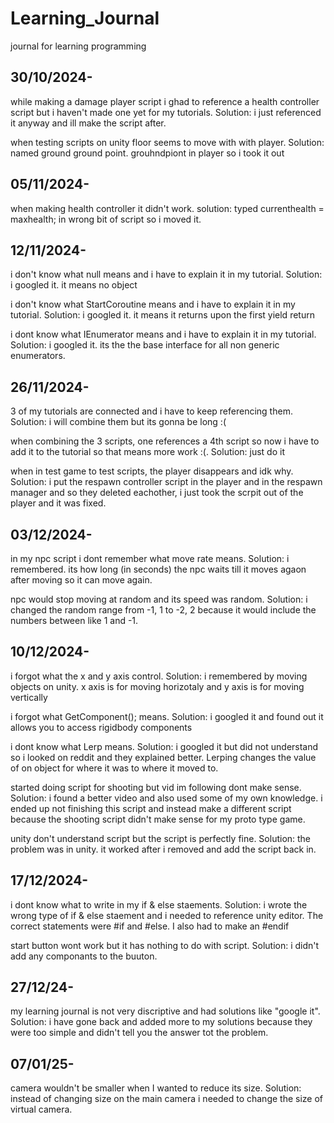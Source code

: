 # Learning_Journal
journal for learning programming 

## 30/10/2024- 
while making a damage player script i ghad to reference a health controller script but i haven't made one yet for my tutorials. Solution: i just referenced it anyway and ill make the script after.

when testing scripts on unity floor seems to move with with player. Solution: named ground ground point. grouhndpiont in player so i took it out

## 05/11/2024-
when making health controller it didn't work. solution: typed currenthealth = maxhealth; in wrong bit of script so i moved it.

## 12/11/2024-
i don't know what null means and i have to explain it in my tutorial. Solution: i googled it. it means no object

i don't know what StartCoroutine means and i have to explain it in my tutorial. Solution: i googled it. it means it returns upon the first yield return

i dont know what IEnumerator means and i have to explain it in my tutorial. Solution: i googled it. its the the base interface for all non generic enumerators.

## 26/11/2024-
3 of my tutorials are connected and i have to keep referencing them. Solution: i will combine them but its gonna be long :( 

when combining the 3 scripts, one references a 4th script so now i have to add it to the tutorial so that means more work :(. Solution: just do it 

when in test game to test scripts, the player disappears and idk why. Solution: i put the respawn controller script in the player and in the respawn manager and so they deleted eachother, i just took the scrpit out of the player and it was fixed.

## 03/12/2024-
in my npc script i dont remember what move rate means. Solution: i remembered. its how long (in seconds) the npc waits till it moves agaon after moving so it can move again.

npc would stop moving at random and its speed was random. Solution: i changed the random range from -1, 1 to -2, 2 because it would include the numbers between like 1 and -1.

## 10/12/2024-
i forgot what the x and y axis control. Solution: i remembered by moving objects on unity. x axis is for moving horizotaly and y axis
is for moving vertically

i forgot what GetComponent<Rigidbody>(); means. Solution: i googled it and found out it allows you to access rigidbody components

i dont know what Lerp means. Solution: i googled it but did not understand so i looked on reddit and they explained better. Lerping changes the value of on object for where it was to where it moved to.

started doing script for shooting but vid im following dont make sense. Solution: i found a better video and also used some of my own knowledge. i ended up not finishing this script and instead make a different script because the shooting script didn't make sense for my 
proto type game.

unity don't understand script but the script is perfectly fine. Solution: the problem was in unity. it worked after i removed and add the script back in.

## 17/12/2024-
i dont know what to write in my if & else staements. Solution: i wrote the wrong type of if & else staement and i needed to reference unity editor. The correct statements were #if and #else. I also had to make an #endif

start button wont work but it has nothing to do with script. Solution: i didn't add any componants to the buuton.

## 27/12/24- 
my learning journal is not very discriptive and had solutions like "google it". Solution: i have gone back and added more to my solutions because they were too simple and didn't tell you the answer tot the problem.

## 07/01/25-
camera wouldn't be smaller when I wanted to reduce its size. Solution: instead of changing size on the main camera i needed to change the size of virtual camera.


